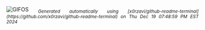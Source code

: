 <div align="justify">
<picture>
    <source media="(prefers-color-scheme: dark)" srcset="https://i.ibb.co/Mg4DwmF/output-gif.gif">
    <source media="(prefers-color-scheme: light)" srcset="https://i.ibb.co/Mg4DwmF/output-gif.gif">
    <img alt="GIFOS" src="https://i.ibb.co/Mg4DwmF/output-gif.gif">
</picture>
<sub><i>Generated automatically using [x0rzavi/github-readme-terminal](https://github.com/x0rzavi/github-readme-terminal) on Thu Dec 19 07:48:59 PM EST 2024</i></sub>
</div>

<!--  -->